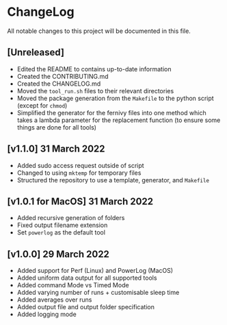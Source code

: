 # ChangeLog

All notable changes to this project will be documented in this file.

## [Unreleased]
- Edited the README to contains up-to-date information
- Created the CONTRIBUTING.md
- Created the CHANGELOG.md
- Moved the `tool_run.sh` files to their relevant directories
- Moved the package generation from the `Makefile` to the python script (except for `chmod`)
- Simplified the generator for the fernivy files into one method which takes a lambda parameter for the replacement function (to ensure some things are done for all tools)

## [v1.1.0] 31 March 2022
- Added sudo access request outside of script
- Changed to using `mktemp` for temporary files
- Structured the repository to use a template, generator, and `Makefile`

## [v1.0.1 for MacOS] 31 March 2022
- Added recursive generation of folders
- Fixed output filename extension
- Set `powerlog` as the default tool

## [v1.0.0]  29 March 2022
- Added support for Perf (Linux) and PowerLog (MacOS)
- Added uniform data output for all supported tools
- Added command Mode vs Timed Mode
- Added varying number of runs + customisable sleep time
- Added averages over runs
- Added output file and output folder specification
- Added logging mode
